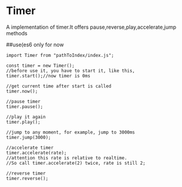 # Timer
A implementation of timer.It offers pause,reverse,play,accelerate,jump methods

##use(es6 only for now
```
import Timer from "pathToIndex/index.js";

const timer = new Timer();
//before use it, you have to start it, like this,
timer.start();//now timer is 0ms

//get current time after start is called
timer.now();

//pause timer
timer.pause();

//play it again
timer.play();

//jump to any moment, for example, jump to 3000ms 
timer.jump(3000);

//accelerate timer
timer.accelerate(rate);
//attention this rate is relative to realtime.
//So call timer.accelerate(2) twice, rate is still 2;

//reverse timer
timer.reverse();
```

